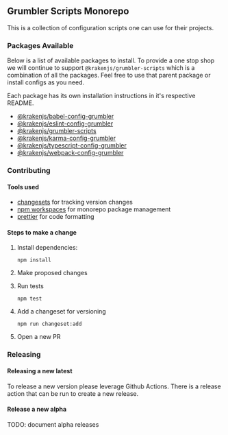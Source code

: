 ## Grumbler Scripts Monorepo

This is a collection of configuration scripts one can use for their projects.

### Packages Available

Below is a list of available packages to install. To provide a one stop shop we will continue to support `@krakenjs/grumbler-scripts` which is a combination of all the packages. Feel free to use that parent package or install configs as you need.

Each package has its own installation instructions in it's respective README.

- [@krakenjs/babel-config-grumbler](./packages/babel-config-grumbler/README.md)
- [@krakenjs/eslint-config-grumbler](./packages/eslint-config-grumbler/README.md)
- [@krakenjs/grumbler-scripts](./packages/grumbler-scripts/README.md)
- [@krakenjs/karma-config-grumbler](./packages/karma-config-grumbler/README.md)
- [@krakenjs/typescript-config-grumbler](./packages/typescript-config-grumbler/README.md)
- [@krakenjs/webpack-config-grumbler](./packages/webpack-config-grumbler/README.md)

### Contributing

#### Tools used

- [changesets](https://github.com/changesets/changesets) for tracking version changes
- [npm workspaces](https://docs.npmjs.com/cli/v7/using-npm/workspaces/) for monorepo package management
- [prettier](https://prettier.io) for code formatting

#### Steps to make a change

1. Install dependencies:

   ```
   npm install
   ```

2. Make proposed changes
3. Run tests

   ```
   npm test
   ```

4. Add a changeset for versioning

   ```
   npm run changeset:add
   ```

5. Open a new PR

### Releasing

#### Releasing a new latest

To release a new version please leverage Github Actions. There is a release action that can be run to create a new release.

#### Release a new alpha

TODO: document alpha releases
